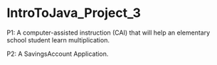 # IntroToJava_Project_3

P1: A computer-assisted instruction (CAI) that will help an elementary school student learn multiplication. 

P2: A SavingsAccount Application. 

